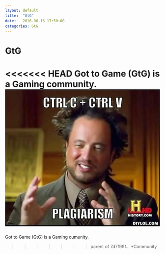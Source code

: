 ```yaml
---
layout: default
title:  "GtG"
date:   2016-06-16 17:50:00
categories: GtG
---
```


GtG
====

<<<<<<< HEAD
Got to Game (GtG) is a Gaming community.
![Plagiarism](/assets/img/posts/Plagiarism.jpg)
=======
Got to Game (GtG) is a Gaming cumunity.
>>>>>>> parent of 7d7f99f... *Community
